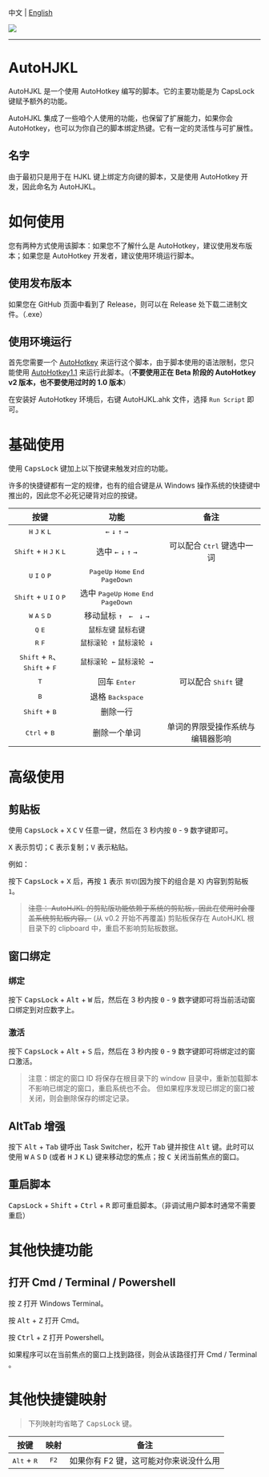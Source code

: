 中文 | [English](READEME.EN.md)

![](https://visit-count.vercel.app/api/count?id=KiritaniAyaka.AutoHJKL)

---

# AutoHJKL

AutoHJKL 是一个使用 AutoHotkey 编写的脚本。它的主要功能是为 CapsLock 键赋予额外的功能。

AutoHJKL 集成了一些咱个人使用的功能，也保留了扩展能力，如果你会 AutoHotkey，也可以为你自己的脚本绑定热键。它有一定的灵活性与可扩展性。

## 名字

由于最初只是用于在 HJKL 键上绑定方向键的脚本，又是使用 AutoHotkey 开发，因此命名为 AutoHJKL。

# 如何使用

您有两种方式使用该脚本：如果您不了解什么是 AutoHotkey，建议使用发布版本；如果您是 AutoHotkey 开发者，建议使用环境运行脚本。

## 使用发布版本

如果您在 GitHub 页面中看到了 Release，则可以在 Release 处下载二进制文件。（.exe）

## 使用环境运行

首先您需要一个 [AutoHotkey](https://www.autohotkey.com/) 来运行这个脚本，由于脚本使用的语法限制，您只能使用 [AutoHotkey1.1](https://www.autohotkey.com/download/ahk-install.exe) 来运行此脚本。（**不要使用正在 Beta 阶段的 AutoHotkey v2 版本，也不要使用过时的 1.0 版本**）

在安装好 AutoHotkey 环境后，右键 AutoHJKL.ahk 文件，选择 `Run Script` 即可。

# 基础使用

使用 <kbd>CapsLock</kbd> 键加上以下按键来触发对应的功能。

许多的快捷键都有一定的规律，也有的组合键是从 Windows 操作系统的快捷键中推出的，因此您不必死记硬背对应的按键。

|按键|功能|备注|
|:-:|:-:|:-:|
|<kbd>H</kbd> <kbd>J</kbd> <kbd>K</kbd> <kbd>L</kbd>|`←` `↓` `↑` `→`||
|<kbd>Shift</kbd> + <kbd>H</kbd> <kbd>J</kbd> <kbd>K</kbd> <kbd>L</kbd>|选中 `←` `↓` `↑` `→`|可以配合 <kbd>Ctrl</kbd> 键选中一词|
|<kbd>U</kbd> <kbd>I</kbd> <kbd>O</kbd> <kbd>P</kbd>|<kbd>PageUp</kbd> <kbd>Home</kbd> <kbd>End</kbd> <kbd>PageDown</kbd>||
|<kbd>Shift</kbd> + <kbd>U</kbd> <kbd>I</kbd> <kbd>O</kbd> <kbd>P</kbd>|选中 <kbd>PageUp</kbd> <kbd>Home</kbd> <kbd>End</kbd> <kbd>PageDown</kbd>||
|<kbd>W</kbd> <kbd>A</kbd> <kbd>S</kbd> <kbd>D</kbd>|移动鼠标 `↑ ` `← ` `↓`  `→`||
|<kbd>Q</kbd> <kbd>E</kbd>|`鼠标左键` `鼠标右键`||
|<kbd>R</kbd> <kbd>F</kbd>|`鼠标滚轮 ↑` `鼠标滚轮 ↓`||
|<kbd>Shift</kbd> + <kbd>R</kbd>、<kbd>Shift</kbd> + <kbd>F</kbd>|`鼠标滚轮 ←` `鼠标滚轮 →`||
|<kbd>T</kbd>|回车 <kbd>Enter</kbd>|可以配合 <kbd>Shift</kbd> 键|
|<kbd>B</kbd>|退格 <kbd>Backspace</kbd>||
|<kbd>Shift</kbd> + <kbd>B</kbd>|删除一行||
|<kbd>Ctrl</kbd> + <kbd>B</kbd>|删除一个单词|单词的界限受操作系统与编辑器影响|

# 高级使用

## 剪贴板

使用 <kbd>CapsLock</kbd> + <kbd>X</kbd> <kbd>C</kbd> <kbd>V</kbd> 任意一键，然后在 3 秒内按 <kbd>0</kbd> - <kbd>9</kbd> 数字键即可。

<kbd>X</kbd> 表示剪切；<kbd>C</kbd> 表示复制；<kbd>V</kbd> 表示粘贴。

例如：

按下 <kbd>CapsLock</kbd> + <kbd>X</kbd> 后，再按 <kbd>1</kbd> 表示 `剪切`(因为按下的组合是 <kbd>X</kbd>) 内容到剪贴板 `1`。

> ~~注意： AutoHJKL 的剪贴版功能依赖于系统的剪贴板，因此在使用时会覆盖系统剪贴板内容。~~ (从 v0.2 开始不再覆盖)
> 剪贴板保存在 AutoHJKL 根目录下的 clipboard 中，重启不影响剪贴板数据。

## 窗口绑定

### 绑定

按下 <kbd>CapsLock</kbd> + <kbd>Alt</kbd> + <kbd>W</kbd> 后，然后在 3 秒内按 <kbd>0</kbd> - <kbd>9</kbd> 数字键即可将当前活动窗口绑定到对应数字上。

### 激活

按下 <kbd>CapsLock</kbd> + <kbd>Alt</kbd> + <kbd>S</kbd> 后，然后在 3 秒内按 <kbd>0</kbd> - <kbd>9</kbd> 数字键即可将绑定过的窗口激活。

> 注意：绑定的窗口 ID 将保存在根目录下的 window 目录中，重新加载脚本不影响已绑定的窗口，重启系统也不会。
> 但如果程序发现已绑定的窗口被关闭，则会删除保存的绑定记录。

## AltTab 增强

按下 <kbd>Alt</kbd> + <kbd>Tab</kbd> 键呼出 Task Switcher，松开 <kbd>Tab</kbd> 键并按住 <kbd>Alt</kbd> 键。此时可以使用 <kbd>W</kbd> <kbd>A</kbd> <kbd>S</kbd> <kbd>D</kbd> (或者 <kbd>H</kbd> <kbd>J</kbd> <kbd>K</kbd> <kbd>L</kbd>) 键来移动您的焦点；按 <kbd>C</kbd> 关闭当前焦点的窗口。

## 重启脚本

<kbd>CapsLock</kbd> + <kbd>Shift</kbd> + <kbd>Ctrl</kbd> + <kbd>R</kbd> 即可重启脚本。（非调试用户脚本时通常不需要重启）

# 其他快捷功能

## 打开 Cmd / Terminal / Powershell

按 <kbd>Z</kbd> 打开 Windows Terminal。

按 <kbd>Alt</kbd> + <kbd>Z</kbd> 打开 Cmd。

按 <kbd>Ctrl</kbd> + <kbd>Z</kbd> 打开 Powershell。

如果程序可以在当前焦点的窗口上找到路径，则会从该路径打开 Cmd / Terminal 。

# 其他快捷键映射

> 下列映射均省略了 <kbd>CapsLock</kbd> 键。

|按键|映射|备注|
|:-:|:-:|:-:|
|<kbd>Alt</kbd> + <kbd>R</kbd>|<kbd>F2</kbd>|如果你有 F2 键，这可能对你来说没什么用|
